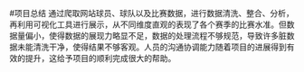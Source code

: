 #项目总结
通过爬取网站球员、球队以及比赛数据，进行数据清洗、整合、分析，再利用可视化工具进行展示，从不同维度直观的表现了各个赛季的比赛水准。但数据量偏小，使得数据的展现力略显不足，数据的处理流程不够规范，导致许多脏数据未能清洗干净，使得结果不够客观。人员的沟通协调能力随着项目的进展得到有效的提升，这给予项目的顺利完成很大的帮助。 
